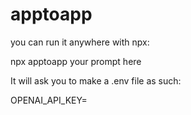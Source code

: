 # apptoapp
you can run it anywhere with npx:

npx apptoapp your prompt here

It will ask you to make a .env file as such:

OPENAI_API_KEY= 
